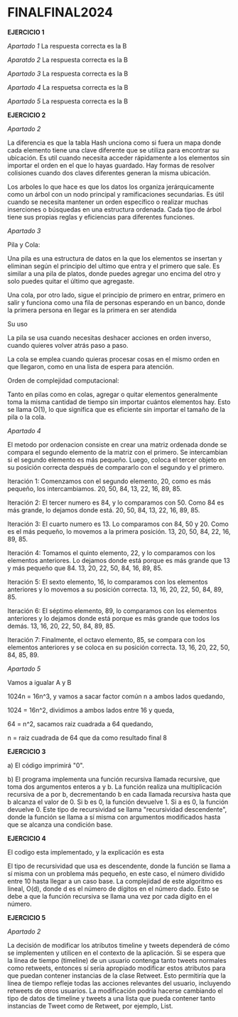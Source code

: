 # FINALFINAL2024

**EJERCICIO 1**


_Apartado 1_  La respuesta correcta es la B

_Aparatdo 2_  La respuesta correcta es la B

_Apartado 3_  La respuesta correcta es la B

_Apartado 4_  La respuetsa correcta es la B

_Apartado 5_  La respuesta correcta es la B



**EJERCICIO 2**


_Apartado 2_ 

La diferencia es que la tabla Hash unciona como si fuera un mapa donde cada elemento tiene una clave diferente que se utiliza para encontrar su ubicación. Es util cuando necesita acceder rápidamente a los elementos sin importar el orden en el que lo hayas guardado. Hay formas de resolver colisiones cuando dos claves diferentes generan la misma ubicación.

Los arboles lo que hace es que los datos los organiza jerárquicamente como un árbol con un nodo principal y ramificaciones secundarias. Es útil cuando se necesita mantener un orden específico o realizar muchas inserciones o búsquedas en una estructura ordenada. Cada tipo de árbol tiene sus propias reglas y eficiencias para diferentes funciones.

_Apartado 3_

Pila y Cola:

Una pila es una estructura de datos en la que los elementos se insertan y eliminan según el principio del ultimo que entra y el primero que sale.
Es similar a una pila de platos, donde puedes agregar uno encima del otro y solo puedes quitar el último que agregaste.

Una cola, por otro lado, sigue el principio de primero en entrar, primero en salir y funciona como una fila de personas esperando en un banco, donde la primera persona en llegar es la primera en ser atendida

Su uso


La pila se usa cuando necesitas deshacer acciones en orden inverso, cuando quieres volver atrás paso a paso.

La cola se emplea cuando quieras procesar cosas en el mismo orden en que llegaron, como en una lista de espera para atención.


Orden de complejidad computacional:

Tanto en pilas como en colas, agregar o quitar elementos generalmente toma la misma cantidad de tiempo sin importar cuántos elementos hay. Esto se llama O(1), lo que significa que es eficiente sin importar el tamaño de la pila o la cola.



_Apartado 4_

El metodo por ordenacion consiste en crear una matriz ordenada donde se compara el segundo elemento de la matriz con el primero. Se intercambian si el segundo elemento es más pequeño. Luego, coloca el tercer objeto en su posición correcta después de compararlo con el segundo y el primero. 

Iteración 1: Comenzamos con el segundo elemento, 20, como es más pequeño, los intercambiamos.  20, 50, 84, 13, 22, 16, 89, 85.

Iteración 2: El tercer numero es 84, y lo comparamos con 50. Como 84 es más grande, lo dejamos donde está. 20, 50, 84, 13, 22, 16, 89, 85.

Iteración 3: El cuarto numero es 13. Lo comparamos con 84, 50 y 20. Como es el más pequeño, lo movemos a la primera posición. 13, 20, 50, 84, 22, 16, 89, 85.

Iteración 4: Tomamos el quinto elemento, 22, y lo comparamos con los elementos anteriores. Lo dejamos donde está porque es más grande que 13 y más pequeño que 84. 13, 20, 22, 50, 84, 16, 89, 85.

Iteración 5: El sexto elemento, 16, lo comparamos con los elementos anteriores y lo movemos a su posición correcta.  13, 16, 20, 22, 50, 84, 89, 85.

Iteración 6: El séptimo elemento, 89, lo comparamos con los elementos anteriores y lo dejamos donde está porque es más grande que todos los demás.  13, 16, 20, 22, 50, 84, 89, 85.

Iteración 7: Finalmente, el octavo elemento, 85, se compara con los elementos anteriores y se coloca en su posición correcta. 13, 16, 20, 22, 50, 84, 85, 89.


_Apartado 5_

Vamos a igualar A y B 

1024n = 16n^3, y vamos a sacar factor común n a ambos lados quedando, 

1024 = 16n^2, dividimos a ambos lados entre 16 y queda,

64 = n^2, sacamos raiz cuadrada a 64 quedando,

n = raiz cuadrada de 64 que da como resultado final 8
​


**EJERCICIO 3**

a) El código imprimirá "0".

b) El programa implementa una función recursiva llamada recursive, que toma dos argumentos enteros a y b. La función realiza una multiplicación recursiva de a por b, decrementando b en cada llamada recursiva hasta que b alcanza el valor de 0. Si b es 0, la función devuelve 1. Si a es 0, la función devuelve 0. Este tipo de recursividad se llama "recursividad descendente", donde la función se llama a sí misma con argumentos modificados hasta que se alcanza una condición base.



**EJERCICIO 4**

El codigo esta implementado, y la explicación es esta 

El tipo de recursividad que usa es descendente, donde la función se llama a sí misma con un problema más pequeño, en este caso, el número dividido entre 10 hasta llegar a un caso base.
La complejidad de este algoritmo es lineal, O(d), donde d es el número de dígitos en el número dado. Esto se debe a que la función recursiva se llama una vez por cada dígito en el número.
 

**EJERCICIO 5**
 
 
 _Apartado 2_

La decisión de modificar los atributos timeline y tweets dependerá de cómo se implementen y utilicen en el contexto de la aplicación. Si se espera que la línea de tiempo (timeline) de un usuario contenga tanto tweets normales como retweets, entonces sí sería apropiado modificar estos atributos para que puedan contener instancias de la clase Retweet. Esto permitiría que la línea de tiempo refleje todas las acciones relevantes del usuario, incluyendo retweets de otros usuarios.
La modificación podría hacerse cambiando el tipo de datos de timeline y tweets a una lista que pueda contener tanto instancias de Tweet como de Retweet, por ejemplo, List<Tweet>.
